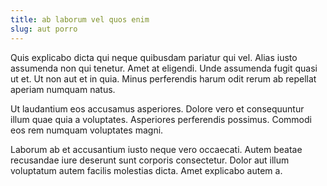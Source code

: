 ```yaml
---
title: ab laborum vel quos enim
slug: aut porro
---
```


Quis explicabo dicta qui neque quibusdam pariatur qui vel. Alias iusto assumenda non qui tenetur. Amet at eligendi. Unde assumenda fugit quasi ut et. Ut non aut et in quia. Minus perferendis harum odit rerum ab repellat aperiam numquam natus.

Ut laudantium eos accusamus asperiores. Dolore vero et consequuntur illum quae quia a voluptates. Asperiores perferendis possimus. Commodi eos rem numquam voluptates magni.

Laborum ab et accusantium iusto neque vero occaecati. Autem beatae recusandae iure deserunt sunt corporis consectetur. Dolor aut illum voluptatum autem facilis molestias dicta. Amet explicabo autem a.
